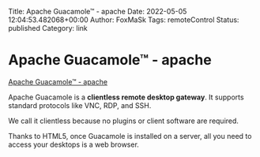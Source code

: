 Title: Apache Guacamole™ - apache
Date: 2022-05-05 12:04:53.482068+00:00
Author: FoxMaSk 
Tags: remoteControl
Status: published
Category: link


# Apache Guacamole™ - apache

[Apache Guacamole™ - apache](https://guacamole.apache.org/)


Apache Guacamole is a **clientless remote desktop gateway**. It supports
standard protocols like VNC, RDP, and SSH.

We call it clientless because no plugins or client software are
required.

Thanks to HTML5, once Guacamole is installed on a server, all you need
to access your desktops is a web browser.
